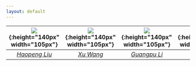 ```yaml
---
layout: default
---
```


[hp]: http://people.cs.uchicago.edu/~haopliu/images/person.jpg
[hpw]: http://people.cs.uchicago.edu/~haopliu
[xu]: http://blog.act.buaa.edu.cn/usr/uploads/2015/11/2126936156.png
[xuw]: https://www.researchgate.net/profile/Xu_Wang46
[gp]: http://people.cs.uchicago.edu/~cstjygpl/photo.jpg
[gpw]: http://people.cs.uchicago.edu/~cstjygpl
[shan]: http://people.cs.uchicago.edu/~shanlu/img/me/shanlu.jpg
[shanw]: http://people.cs.uchicago.edu/~shanlu

[feng]: http://www.clker.com/cliparts/Z/j/o/Z/g/T/turquoise-anonymous-man-md.png
[fengw]: https://haopeng-liu.github.io/FCatch/people
[chen]: http://www.clker.com/cliparts/Z/j/o/Z/g/T/turquoise-anonymous-man-md.png
[chenw]: https://www.linkedin.com/in/tianc/

| ![][hp]{:height="140px" width="105px"} | ![][xu]{:height="140px" width="105px"} | ![][gp]{:height="140px" width="105px"} | ![][shan]{:height="140px" width="105px"} | ![][feng]{:height="140px" width="98px"} | ![][chen]{:height="140px" width="98px"} |
|:--:|:--:|:--:|:--:|:--:|:--:|
| [*Haopeng Liu*][hpw] | [*Xu Wang*][xuw] | [*Guangpu Li*][gpw] | [*Shan Lu*][shanw] | [*Feng Ye*][fengw] | [*Chen Tian*][chenw] |


<!---[back](./)--->

